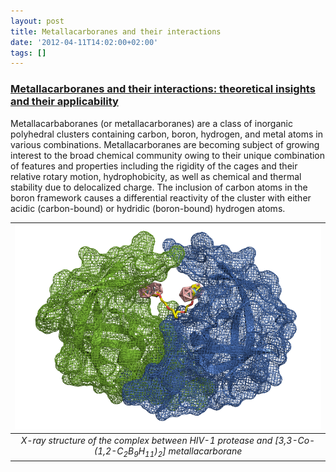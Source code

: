 ```yaml
---
layout: post
title: Metallacarboranes and their interactions
date: '2012-04-11T14:02:00+02:00'
tags: []
---
```



### [Metallacarboranes and their interactions: theoretical insights and their applicability](http://xlink.rsc.org/?DOI=c2cs15338f)

Metallacarbaboranes (or metallacarboranes) are a class of inorganic polyhedral clusters containing carbon, boron, hydrogen, and metal atoms in various combinations. Metallacarboranes are becoming subject of growing interest to the broad chemical community owing to their unique combination of features and properties including the rigidity of the cages and their relative rotary motion, hydrophobicity, as well as chemical and thermal stability due to delocalized charge. The inclusion of carbon atoms in the boron framework causes a differential reactivity of the cluster with either acidic (carbon-bound) or hydridic (boron-bound) hydrogen atoms.

|  ![](/imgs/m2bdfd8D1L1rsb0g7o1_1280.png)  |
|:--:|
|*X-ray structure of the complex between HIV-1 protease and [3,3-Co-(1,2-C<sub>2</sub>B<sub>9</sub>H<sub>11</sub>)<sub>2</sub>] metallacarborane*|
